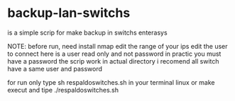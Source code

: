 # backup-lan-switchs
is a simple scrip for make backup in switchs enterasys


NOTE: before run, need install nmap
edit the range of your ips 
edit the user to connect here is a user read only and not password in practic you must have a password
the scrip work in actual directory
i recomend all switch have a same user and password

for run only type sh respaldoswitches.sh in your terminal linux or make execut and tipe ./respaldoswitches.sh  





